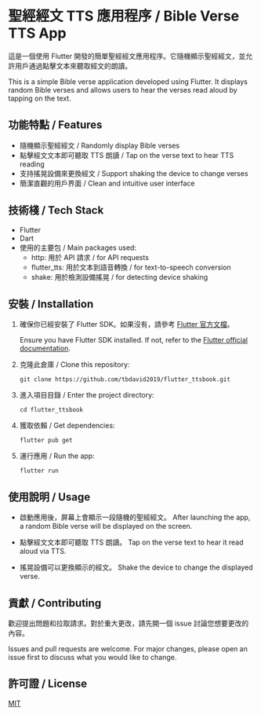 
# 聖經經文 TTS 應用程序 / Bible Verse TTS App

這是一個使用 Flutter 開發的簡單聖經經文應用程序。它隨機顯示聖經經文，並允許用戶通過點擊文本來聽取經文的朗讀。

This is a simple Bible verse application developed using Flutter. It displays random Bible verses and allows users to hear the verses read aloud by tapping on the text.

## 功能特點 / Features

- 隨機顯示聖經經文 / Randomly display Bible verses
- 點擊經文文本即可聽取 TTS 朗讀 / Tap on the verse text to hear TTS reading
- 支持搖晃設備來更換經文 / Support shaking the device to change verses
- 簡潔直觀的用戶界面 / Clean and intuitive user interface

## 技術棧 / Tech Stack

- Flutter
- Dart
- 使用的主要包 / Main packages used:
  - http: 用於 API 請求 / for API requests
  - flutter_tts: 用於文本到語音轉換 / for text-to-speech conversion
  - shake: 用於檢測設備搖晃 / for detecting device shaking

## 安裝 / Installation

1. 確保你已經安裝了 Flutter SDK。如果沒有，請參考 [Flutter 官方文檔](https://flutter.dev/docs/get-started/install)。
   
   Ensure you have Flutter SDK installed. If not, refer to the [Flutter official documentation](https://flutter.dev/docs/get-started/install).

2. 克隆此倉庫 / Clone this repository:
   ```
   git clone https://github.com/tbdavid2019/flutter_ttsbook.git
   ```

3. 進入項目目錄 / Enter the project directory:
   ```
   cd flutter_ttsbook
   ```

4. 獲取依賴 / Get dependencies:
   ```
   flutter pub get
   ```

5. 運行應用 / Run the app:
   ```
   flutter run
   ```

## 使用說明 / Usage

- 啟動應用後，屏幕上會顯示一段隨機的聖經經文。
  After launching the app, a random Bible verse will be displayed on the screen.

- 點擊經文文本即可聽取 TTS 朗讀。
  Tap on the verse text to hear it read aloud via TTS.

- 搖晃設備可以更換顯示的經文。
  Shake the device to change the displayed verse.

## 貢獻 / Contributing

歡迎提出問題和拉取請求。對於重大更改，請先開一個 issue 討論您想要更改的內容。

Issues and pull requests are welcome. For major changes, please open an issue first to discuss what you would like to change.

## 許可證 / License

[MIT](https://choosealicense.com/licenses/mit/)
